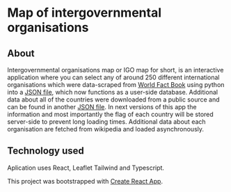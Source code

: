 # Map of intergovernmental organisations

## About

Intergovernmental organisations map or IGO map for short,
is an interactive application where you can select any of around 250 different international
organisations which were data-scraped from [World Fact Book](https://www.cia.gov/the-world-factbook/) using python into a [JSON file](https://github.com/forgeManNation/map/blob/a94a262f0891681e9198abf3c95a37240c06052f/src/data/IGOs.json), which now functions as a user-side database.
Additional data about all of the countries were downloaded from a public source and can be found in another [JSON file](https://github.com/forgeManNation/map/blob/a94a262f0891681e9198abf3c95a37240c06052f/src/data/world_countries_information.json).
In next versions of this app the information and most importantly the flag of each country will be stored server-side to prevent long loading times. Additional data about each organisation are fetched from wikipedia and loaded asynchronously.

## Technology used

Aplication uses React, Leaflet Tailwind and Typescript.

This project was bootstrapped with [Create React App](https://github.com/facebook/create-react-app).
